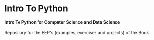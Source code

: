 # Intro To Python 

#### Intro To Python for Computer Science and Data Science
Repository for the EEP's (examples, exercises and projects) of the Book
